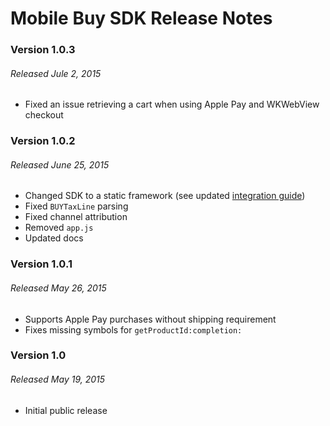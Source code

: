 # Mobile Buy SDK Release Notes

### Version 1.0.3
###### Released Jule 2, 2015

* Fixed an issue retrieving a cart when using Apple Pay and WKWebView checkout

### Version 1.0.2
###### Released June 25, 2015

* Changed SDK to a static framework (see updated [integration guide](https://docs.shopify.com/mobile-buy-sdk/api/docs/Integration/Integration%20Guide))
* Fixed `BUYTaxLine` parsing
* Fixed channel attribution
* Removed `app.js`
* Updated docs

### Version 1.0.1
###### Released May 26, 2015

* Supports Apple Pay purchases without shipping requirement
* Fixes missing symbols for `getProductId:completion:`

### Version 1.0
###### Released May 19, 2015

* Initial public release
